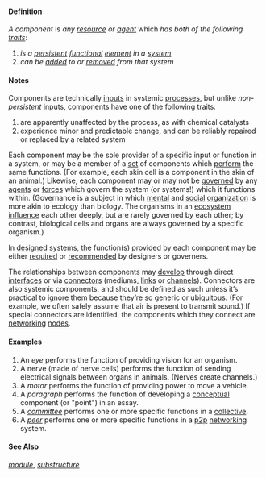 #### Definition

*A component* is *any [resource](https://github.com/gcassel/Modular-Organization-Terminology/blob/master/terms/resource.md) or [agent](https://github.com/gcassel/Modular-Organization-Terminology/blob/master/terms/agent.md)* which *has both of the following [traits](https://github.com/gcassel/Modular-Organization-Terminology/blob/master/terms/trait.md)*:

1. *is a [persistent](https://github.com/gcassel/Modular-Organization-Terminology/blob/master/terms/persistent.md) [functional](https://github.com/gcassel/Modular-Organization-Terminology/blob/master/terms/function.md) [element](https://github.com/gcassel/Modular-Organization-Terminology/blob/master/terms/element.md) in a [system](https://github.com/gcassel/Modular-Organization-Terminology/blob/master/terms/system.md)*
2. *can be [added](https://github.com/gcassel/Modular-Organization-Terminology/blob/master/terms/add.md) to or [removed](https://github.com/gcassel/Modular-Organization-Terminology/blob/master/terms/remove.md) from that system*

#### Notes

Components are technically [inputs](https://github.com/gcassel/Modular-Organization-Terminology/blob/master/terms/input.md) in systemic [processes](https://github.com/gcassel/Modular-Organization-Terminology/blob/master/terms/process.md), but unlike *non-persistent* inputs, components have one of the following traits:

1. are apparently unaffected by the process, as with chemical catalysts
2. experience minor and predictable change, and can be reliably repaired or replaced by a related system  

Each component may be the sole provider of a specific input or function in a system, or may be a member of a [set](https://github.com/gcassel/Modular-Organization-Terminology/blob/master/terms/set.md) of components which [perform](https://github.com/gcassel/Modular-Organization-Terminology/blob/master/terms/perform.md) the same functions.  (For example, each skin cell is a component in the skin of an animal.)  Likewise, each component may or may not be [governed](https://github.com/gcassel/Modular-Organization-Terminology/blob/master/terms/govern.md) by any [agents](https://github.com/gcassel/Modular-Organization-Terminology/blob/master/agent.md) or [forces](https://github.com/gcassel/Modular-Organization-Terminology/blob/master/force.md) which govern the system (or systems!) which it functions within. (Governance is a subject in which [mental](https://github.com/gcassel/Modular-Organization-Terminology/blob/master/mental.md) and [social](https://github.com/gcassel/Modular-Organization-Terminology/blob/master/social.md) [organization](https://github.com/gcassel/Modular-Organization-Terminology/blob/master/organize.md) is more akin to ecology than biology.  The organisms in an [ecosystem](https://github.com/gcassel/Modular-Organization-Terminology/blob/master/ecosystem.md) [influence](https://github.com/gcassel/Modular-Organization-Terminology/blob/master/influence.md) each other deeply, but are rarely governed by each other; by contrast, biological cells and organs are always governed by a specific organism.)

In [designed](https://github.com/gcassel/Modular-Organization-Terminology/blob/master/terms/design.md) systems, the function(s) provided by each component may be either [required](https://github.com/gcassel/Modular-Organization-Terminology/blob/master/require.md) or [recommended](https://github.com/gcassel/Modular-Organization-Terminology/blob/master/recommend.md) by designers or governers.

The relationships between components may [develop](https://github.com/gcassel/Modular-Organization-Terminology/blob/master/terms/develop.md) through direct [interfaces](https://github.com/gcassel/Modular-Organization-Terminology/blob/master/terms/interface.md) or via [connectors](https://github.com/gcassel/Modular-Organization-Terminology/blob/master/terms/connect.md) (mediums, [links](https://github.com/gcassel/Modular-Organization-Terminology/blob/master/terms/link.md) or [channels](https://github.com/gcassel/Modular-Organization-Terminology/blob/master/terms/channel.md)).  Connectors are also systemic components, and should be defined as such unless it’s practical to ignore them because they’re so generic or ubiquitous.  (For example, we often safely assume that air is present to transmit sound.)  If special connectors are identified, the components which they connect are [networking](https://github.com/gcassel/Modular-Organization-Terminology/blob/master/terms/network.md) [nodes](https://github.com/gcassel/Modular-Organization-Terminology/blob/master/terms/node.md).

#### Examples

1. An *eye* performs the function of providing vision for an organism.
2. A nerve (made of nerve cells) performs the function of sending electrical signals between organs in animals.  (Nerves create channels.)
3. A *motor* performs the function of providing power to move a vehicle.
4. A *paragraph* performs the function of developing a [conceptual](https://github.com/gcassel/Modular-Organization-Terminology/blob/master/terms/concept.md) component (or "point") in an essay.
5. A *[committee](https://github.com/gcassel/Modular-Organization-Terminology/blob/master/terms/committee.md)* performs one or more specific functions in a [collective](https://github.com/gcassel/Modular-Organization-Terminology/blob/master/terms/collective.md).
6. A *[peer](https://github.com/gcassel/Modular-Organization-Terminology/blob/master/terms/peer.md)* performs one or more specific functions in a [p2p](https://github.com/gcassel/Modular-Organization-Terminology/blob/master/terms/p2p.md) [networking](https://github.com/gcassel/Modular-Organization-Terminology/blob/master/terms/network.md) system.

#### See Also 

*[module](https://github.com/gcassel/Modular-Organization-Terminology/blob/master/terms/module.md)*, *[substructure](https://github.com/gcassel/Modular-Organization-Terminology/blob/master/terms/substructure.md)*

